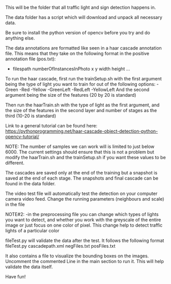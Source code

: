 This will be the folder that all traffic light and sign detection happens in.

The data folder has a script which will download and unpack all necessary data.

Be sure to install the python version of opencv before you try and do anything else.

The data annotations are formatted like seen in a haar cascade annotation file.
This means that they take on the following format in the positive annotation file (pos.txt):
  - filespath numberOfInstancesInPhoto x y width height ...

To run the haar cascade, first run the trainSetup.sh with the first argument being the
type of light you want to train for out of the following options:
  -Green
  -Red
  -Yellow
  -GreenLeft
  -RedLeft
  -YellowLeft
And the second argument being the size of the features (20 by 20 is standard)

Then run the haarTrain.sh with the type of light as the first argument, and the size of
the features in the second layer and number of stages as the third (10-20 is standard)

Link to a general tutorial can be found here:
https://pythonprogramming.net/haar-cascade-object-detection-python-opencv-tutorial/

NOTE:
  The number of samples we can work will is limited to just below 6000. The current settings
  should ensure that this is not a problem but modify the haarTrain.sh and the trainSetup.sh
  if you want these values to be different.

The cascades are saved only at the end of the training but a snapshot is saved at the end of
each stage. The snapshots and final cascade can be found in the data folder.

The video test file will automatically test the detection on your computer camera video feed.
Change the running parameters (neighbours and scale) in the file

NOTE#2:
  -in the preprocessing file you can change which types of lights you want to detect, and whether
    you work with the greyscale of the entire image or just focus on one color of pixel. This change
    help to detect traffic lights of a particular color

fileTest.py will validate the data after the test. It follows the following format
  fileTest.py cascadepath.xml negFiles.txt posFiles.txt

It also contains a file to visualize the bounding boxes on the images. Uncomment the commented
  Line in the main section to run it. This will help validate the data itself.

Have fun!
